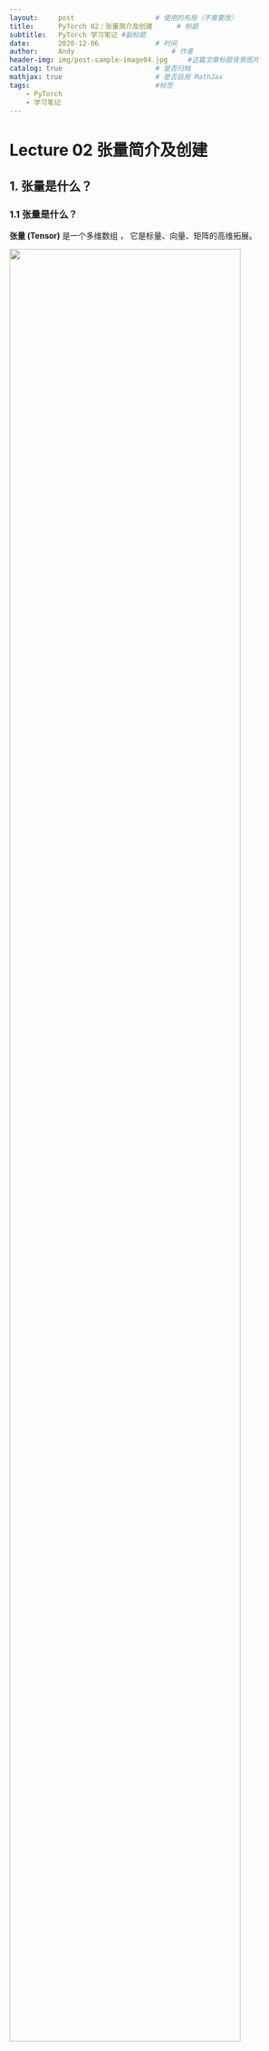 ```yaml
---
layout:     post   				    # 使用的布局（不需要改）
title:      PyTorch 02：张量简介及创建  	# 标题 
subtitle:   PyTorch 学习笔记 #副标题
date:       2020-12-06				# 时间
author:     Andy 						# 作者
header-img: img/post-sample-image04.jpg 	#这篇文章标题背景图片
catalog: true 						# 是否归档
mathjax: true                       # 是否启用 MathJax
tags:								#标签
    - PyTorch
    - 学习笔记
---
```


# Lecture 02 张量简介及创建

## 1. 张量是什么？
### 1.1 张量是什么？

**张量 (Tensor)** 是一个多维数组 ， 它是标量、向量、矩阵的高维拓展。

<img src="http://andy-blog.oss-cn-beijing.aliyuncs.com/blog/2020-12-09-WX20201209-184407%402x.png" width="90%">

常见的灰度图像可以用一个矩阵 (2 维张量) 表示；而 RGB 彩色图像则需要用一个 3 维张量表示 (3 个维度分别表示图像的高度、宽度和 RGB 色彩通道)。

### 1.2 Tensor 与 Variable

Variable 是 `torch.autograd` 中的数据类型，主要用于封装 Tensor，进行 **自动求导**。

* `data`：被包装的 Tensor。
* `grad`：`data` 的梯度。
* `grad_fn`：创建 Tensor 的 Function，是自动求导的关键。
* `requires_grad`：指示是否需要梯度。
* `is_leaf`：指示是否是 (计算图中的) 叶子结点（张量）。

<img src="http://andy-blog.oss-cn-beijing.aliyuncs.com/blog/2020-12-09-WX20201209-184916%402x.png" width="38%">

PyTorch 0.4.0 版本开始，Variable 并入 Tensor。

* `dtype`：张量的数据类型，如 `torch.FloatTensor`、`torch.cuda.FloatTensor`。
* `shape`：张量的形状，如 `(64, 3, 224, 224)`。
* `device`：张量所在设备，GPU/CPU，是加速的关键。

<img src="http://andy-blog.oss-cn-beijing.aliyuncs.com/blog/2020-12-09-WX20201209-190443%402x.png" width="52%">

可以看到，目前的 Tensor 包含了 8 个主要属性，其中 4 个与数据相关，另外 4 个与梯度求导相关。

PyTorch 主要提供了以下 9 种数据类型：

<img src="http://andy-blog.oss-cn-beijing.aliyuncs.com/blog/2020-12-09-WX20201209-191038%402x.png" width="90%">

通常，使用最多的数据类型是 `torch.float32`，常用于卷积层的权重值，或者图像预处理之后都是默认为 32 位的浮点数。另外，`torch.int64` 也用的比较多，通常用 64 位整型来表示图像标签，在计算交叉熵的损失函数时需要注意这点。

## 2. 张量的创建

### 2.1 直接创建

#### `torch.tensor()`

**功能**：从 `data` 创建 `tensor`。

```python
torch.tensor(
    data,
    dtype=None,
    device=None,
    requires_grad=False,
    pin_memory=False
)
```

**主要参数**：

* `data`：数据，可以是 `list` 或者 `numpy`。
* `dtype`：数据类型，默认与 `data` 的一致。
* `device`：所在设备，`cuda` 或者 `cpu`。
* `requires_grad`：是否需要梯度。
* `pin_memory`：是否存于锁页内存，与转换效率有关，通常设为 `False`。

#### `torch.from_numpy(ndarray)`

**功能**：从 `numpy` 创建 `tensor`。

**注意事项**：从 `torch.from_numpy` 创建的 `tensor` 与原 `ndarray` **共享内存**，当修改其中一个的数据，另外一个也将会被改动。

<img src="http://andy-blog.oss-cn-beijing.aliyuncs.com/blog/2020-12-09-WX20201209-201008%402x.png" width="50%">

### 2.2 依据数值创建

#### `torch.zeros()`

**功能**：依 `size` 创建全 0 张量。

```python
torch.zeros(
    *size,
    out=None,
    dtype=None,
    layout=torch.strided,
    device=None,
    requires_grad=False
)
```

**主要参数**：

* `size`：张量的形状，如 `(3, 3)`、`(3, 224, 224)`。
* `out`：输出的张量，即将生成的全 0 张量赋值给 `out` 参数的变量。
* `layout`：内存中布局形式，有 `strided`、`sparse_coo` 等。通常采用默认的 `strided`；如果涉及稀疏张量可能需要设置为 `sparse_coo` 以提升读取效率。
* `device`：所在设备，gpu / cpu。
* `requires_grad`：是否需要梯度。

#### `torch.zeros_like()`

**功能**：依 `input` 形状创建全 0 张量。

```python
torch.zeros_like(
    input,
    dtype=None,
    layout=None,
    device=None,
    requires_grad=False
)
```

**主要参数**：

* `intput`：创建与 `input` 同形状的全 0 张量。
* `dtype`：数据类型。
* `layout`：内存中布局形式。

#### `torch.ones()`

**功能**：依 `size` 创建全 1 张量。

```python
torch.ones(
    *size,
    out=None,
    dtype=None,
    layout=torch.strided,
    device=None,
    requires_grad=False
)
```

**主要参数**：

* `size`：张量的形状。
* `out`：输出的张量。
* `layout`：内存中布局形式。
* `device`：所在设备，gpu / cpu。
* `requires_grad`：是否需要梯度。

#### `torch.ones_like()`

**功能**：依 `input` 形状创建全 1 张量。

```python
torch.ones_like(
    input,
    dtype=None,
    layout=None,
    device=None,
    requires_grad=False
)
```

**主要参数**：

* `intput`：创建与 `input` 同形状的全 1 张量。
* `dtype`：数据类型。
* `layout`：内存中布局形式。

#### `torch.full()`

**功能**：依 `size` 创建全部值均为 `fill_value` 的张量。

```python
torch.full(
    size,
    fill_value,
    out=None,
    dtype=None,
    layout=torch.strided,
    device=None,
    requires_grad=False
)
```

**主要参数**：

* `size`：张量的形状，如 `(3, 3)`。
* `fill_value`：张量的值。

#### `torch.full_like()`

**功能**：依 `input` 形状创建指定数据的张量。

```python
torch.full_like(
    input,
    fill_value,
    dtype=None,
    layout=None,
    device=None,
    requires_grad=False
)
```

**主要参数**：

* `intput`：创建与 `input` 同形状的全部值均为 `fill_value` 的张量。
* `fill_value`：张量的值。
* `dtype`：数据类型。
* `layout`：内存中布局形式。

#### `torch.arange()`

**功能**：创建等差的 1 维张量。

```python
torch.arange(
    start=0,
    end,
    step=1,
    out=None,
    dtype=None,
    layout=torch.strided,
    device=None,
    requires_grad=False
)
```

**主要参数**：

* `start`：数列起始值。
* `end`：数列 “结束值”（无法取到）。
* `step`：数列公差，默认为 1。

**注意事项**：数值区间为 `[start, end)`。

#### `torch.linspace()`

**功能**：创建均分的 1 维张量。

```python
torch.linspace(
    start,
    end,
    steps=100,
    out=None,
    dtype=None,
    layout=torch.strided,
    device=None,
    requires_grad=False
)
```

**主要参数**：

* `start`：数列起始值。
* `end`：数列结束值。
* `steps`：数列长度。

**注意事项**：数值区间为 `[start, end]`。

#### `torch.logspace()`

**功能**：创建对数均分的 1 维张量。

```python
torch.logspace(
    start,
    end,
    steps=100,
    base=10.0,
    out=None,
    dtype=None,
    layout=torch.strided,
    device=None,
    requires_grad=False
)
```

**主要参数**：

* `start`：数列起始值。
* `end`：数列结束值。
* `steps`：数列长度。
* `base`：对数函数的底，默认为 10。

**注意事项**：长度为 `steps`，底为 `base`。

#### `torch.eye()`

**功能**：创建单位对角矩阵（2 维张量）。

```python
torch.eye(
    n,
    m=None,
    out=None,
    dtype=None,
    layout=torch.strided,
    device=None,
    requires_grad=False
)
```

**主要参数**：

* `n`：矩阵行数。
* `m`：矩阵列数。

**注意事项**：默认为方阵。

### 2.3 依概率分布创建张量

#### `torch.normal()`

**功能**：生成正态分布（高斯分布）。

```python
# mean 和 std 中至少有一个是张量，从不同的正态分布中采样得到，无需指定 size。
torch.normal(
    mean,
    std,
    out=None
)

# mean 和 std 均为标量，从相同的正态分布中采样得到，需要指定 size。
torch.normal(
    mean,
    std,
    size,
    out=None
)
```

**主要参数**：

* `mean`：均值。
* `std`：标准差。

**四种模式**：

* `mean` 为 **标量**，`std` 为 **标量**。
* `mean` 为 **标量**，`std` 为 **张量**。
* `mean` 为 **张量**，`std` 为 **标量**。
* `mean` 为 **张量**，`std` 为 **张量**。

#### `torch.randn()`

**功能**：依 `size` 生成 **标准正态分布** 张量。

```python
torch.randn(
    *size,
    out=None,
    dtype=None,
    layout=torch.strided,
    device=None,
    requires_grad=False
)
```

**主要参数**：

* `size`：张量的形状。
* `out`：输出的张量。
* `layout`：内存中布局形式。
* `device`：所在设备，gpu / cpu。
* `requires_grad`：是否需要梯度。

#### `torch.randn_like()`

**功能**：依 `input` 生成 **标准正态分布** 张量。

```python
torch.randn_like(
    input,
    dtype=None,
    layout=None,
    device=None,
    requires_grad=False
)
```

**主要参数**：

* `intput`：创建与 `input` 同形状的标准正态分布张量。
* `dtype`：数据类型。
* `layout`：内存中布局形式。

#### `torch.rand()`

**功能**：在区间 [0, 1) 上，依 `size` 生成 **均匀分布** 张量。

```python
torch.rand(
    *size,
    out=None,
    dtype=None,
    layout=torch.strided,
    device=None,
    requires_grad=False
)
```

**主要参数**：

* `size`：张量的形状。
* `out`：输出的张量。
* `layout`：内存中布局形式。
* `device`：所在设备，gpu / cpu。
* `requires_grad`：是否需要梯度。

#### `torch.rand_like()`

**功能**：在区间 [0, 1) 上，依 `input` 生成 **均匀分布** 张量。

```python
torch.rand_like(
    input,
    dtype=None,
    layout=None,
    device=None,
    requires_grad=False
)
```

**主要参数**：

* `intput`：创建与 `input` 同形状的 [0, 1) 均匀分布张量。
* `dtype`：数据类型。
* `layout`：内存中布局形式。

#### `torch.randint()`

**功能**：区间 [low, high) 上，依 `size` 生成 **整数均匀分布** 张量。

```python
torch.randint(
    low=0,
    high,
    size,
    out=None,
    dtype=None,
    layout=torch.strided,
    device=None,
    requires_grad=False
)
```

**主要参数**：

* `low`：区间下界。
* `high`：区间上界。
* `size`：张量的形状。
* `out`：输出的张量。
* `layout`：内存中布局形式。
* `device`：所在设备，gpu / cpu。
* `requires_grad`：是否需要梯度。

#### `torch.randint_like()`

**功能**：在区间 [low, high) 上，依 `input` 生成 **整数均匀分布** 张量。

```python
torch.rand_like(
    low=0,
    high,
    input,
    dtype=None,
    layout=None,
    device=None,
    requires_grad=False
)
```

**主要参数**：

* `low`：区间下界。
* `high`：区间上界。
* `intput`：创建与 `input` 同形状的 [low, high) 整数均匀分布张量。
* `dtype`：数据类型。
* `layout`：内存中布局形式。

#### `torch.randperm()`

**功能**：生成生成从 0 到 n-1 的随机排列张量，通常用来生成乱序的索引。

```python
torch.randperm(
    n,
    out=None,
    dtype=torch.int64,
    layout=torch.strided,
    device=None,
    requires_grad=False
)
```

**主要参数**：

* `n`：张量的长度。

#### `torch.bernoulli()`

**功能**：以 `input` 为概率，生成伯努力分布（0-1 分布，两点分布）。

```python
torch.bernoulli(
    input,
    *,
    generator=None,
    out=None
)
```

**主要参数**：

* `input`：概率值。

## 3. 总结

本节课介绍了 PyTorch 中的数据结构 —— 张量 (Tensor)，它是 PyTorch 中最基础的概念，其参与了整个运算过程。这里我们介绍了张量的概念和属性，如 `data`、`device`、`dtype` 等，并介绍了张量的基本创建方法，如直接创建、依数值创建和依概率分布创建等。

下节内容：张量操作与线性回归
